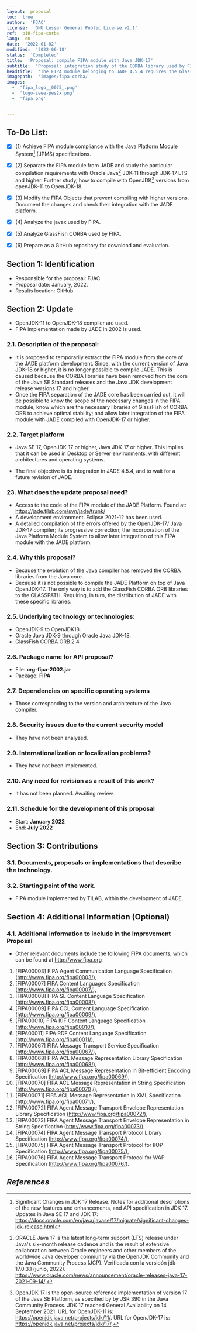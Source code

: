 ```yaml
---
layout:  proposal
toc:  true
author:  'FJAC'
license:  'GNU Lesser General Public License v2.1'
ref:  p10-fipa-corba
lang:  en
date:  '2022-01-02'
modified:  '2022-06-18'
status:  'Completed'
title:  'Proposal: compile FIPA module with Java JDK-17'
subtitle:  'Proposal: integration study of the CORBA library used by FIPA and its possibility of adapting to the OpenJDK-17 Java compiler'
headtitle:  'The FIPA module belonging to JADE 4.5.4 requires the GlassFish CORBA ORB libraries for its compilation. Before migrating from JADE 4.5.4 r6867 to Java OpenJDK-17, it is necessary to check the behavior of FIPA with higher versions of Java.'
imagepath:  'images/fipa-corba/'
images: 
  -  'fipa_logo__0075_.png'
  -  'logo-ieee-pes2x.png'
  -  'fipa.png'


---
```


##  To-Do List:
- [x]  \(1) Achieve FIPA module compliance with the Java Platform Module System[^migra17] (JPMS) specifications.
- [x]  \(2) Separate the FIPA module from JADE and study the particular compilation requirements with Oracle Java[^java] JDK-11 through JDK-17 LTS and higher. Further study, how to compile with OpenJDK[^openJDK] versions from openJDK-11 to OpenJDK-18.
- [x]  \(3) Modify the FIPA Objects that prevent compiling with higher versions. Document the changes and check their integration with the JADE platform.
- [x]  \(4) Analyze the javax used by FIPA.
- [x]  \(5) Analyze GlassFish CORBA used by FIPA.
- [x]  \(6) Prepare as a GitHub repository for download and evaluation.





  

##   Section 1: Identification
-  Responsible for the proposal: FJAC
-  Proposal date: January, 2022.
-  Results location: GitHub

##   Section 2: Update
-  OpenJDK-11 to OpenJDK-18 compiler are used.
-  FIPA implementation made by JADE in 2002 is used.

###  2.1. Description of the proposal:

-  It is proposed to temporarily extract the FIPA module from the core of the JADE platform development. Since, with the current version of Java JDK-18 or higher, it is no longer possible to compile JADE. This is caused because the CORBA libraries have been removed from the core of the Java SE Standard releases and the Java JDK development release versions 17 and higher.
-  Once the FIPA separation of the JADE core has been carried out, it will be possible to know the scope of the necessary changes in the FIPA module; know which are the necessary libraries of GlassFish of CORBA ORB to achieve optimal stability; and allow later integration of the FIPA module with JADE compiled with OpenJDK-17 or higher.

###  2.2. Target platform
-  Java SE 17, OpenJDK-17 or higher, Java JDK-17 or higher. This implies that it can be used in Desktop or Server environments, with different architectures and operating systems.
  
-  The final objective is its integration in JADE 4.5.4, and to wait for a future revision of JADE.




###  23. What does the update proposal need?
-  Access to the code of the FIPA module of the JADE Platform. Found at: <https://jade.tilab.com/svn/jade/trunk/>
-  A development environment. Eclipse 2021-12 has been used.
-  A detailed compilation of the errors offered by the OpenJDK-17/ Java JDK-17 compiler; its progressive correction; the incorporation of the Java Platform Module System to allow later integration of this FIPA module with the JADE platform.


###  2.4. Why this proposal?
-  Because the evolution of the Java compiler has removed the CORBA libraries from the Java core.
-  Because it is not possible to compile the JADE Platform on top of Java OpenJDK-17. The only way is to add the GlassFish CORBA ORB libraries to the CLASSPATH. Requiring, in turn, the distribution of JADE with these specific libraries.






###  2.5. Underlying technology or technologies:
-  OpenJDK-9 to OpenJDK18.
-  Oracle Java JDK-9 through Oracle Java JDK-18.
-  GlassFish CORBA ORB 2.4









###  2.6. Package name for API proposal?
-  File: **org-fipa-2002.jar**
-  Package: **FIPA**













###  2.7. Dependencies on specific operating systems
-  Those corresponding to the version and architecture of the Java compiler.












###  2.8. Security issues due to the current security model
-  They have not been analyzed.














###  2.9. Internationalization or localization problems?
-  They have not been implemented.















###  2.10. Any need for revision as a result of this work?
-  It has not been planned. Awaiting review.
















###  2.11. Schedule for the development of this proposal
-   Start: **January 2022**
-   End: **July 2022**
















##   Section 3: Contributions




###  3.1. Documents, proposals or implementations that describe the technology.















###  3.2. Starting point of the work.
-   FIPA module implemented by TILAB, within the development of JADE.



















##   Section 4: Additional Information (Optional)












###  4.1. Additional information to include in the Improvement Proposal
-  Other relevant documents include the following FIPA documents, which can be found at http://www.fipa.org
  
1. [FIPA00003] FIPA Agent Communication Language Specification (http://www.fipa.org/fipa00003/),
1. [FIPA00007] FIPA Content Languages Specification (http://www.fipa.org/fipa00007/),
1. [FIPA00008] FIPA SL Content Language Specification (http://www.fipa.org/fipa00008/),
1. [FIPA00009] FIPA CCL Content Language Specification (http://www.fipa.org/fipa00009/),
1. [FIPA00010] FIPA KIF Content Language Specification (http://www.fipa.org/fipa00010/),
1. [FIPA00011] FIPA RDF Content Language Specification (http://www.fipa.org/fipa00011/),
1. [FIPA00067] FIPA Message Transport Service Specification (http://www.fipa.org/fipa00067/),
1. [FIPA00068] FIPA ACL Message Representation Library Specification (http://www.fipa.org/fipa00068/),
1. [FIPA00069] FIPA ACL Message Representation in Bit-efficient Encoding Specification (http://www.fipa.org/fipa00069/),
1. [FIPA00070] FIPA ACL Message Representation in String Specification (http://www.fipa.org/fipa00070 /),
1. [FIPA00071] FIPA ACL Message Representation in XML Specification (http://www.fipa.org/fipa00071/),
1. [FIPA00072] FIPA Agent Message Transport Envelope Representation Library Specification (http://www.fipa.org/fipa00072/),
1. [FIPA00073] FIPA Agent Message Transport Envelope Representation in String Specification (http://www.fipa.org/fipa00073/),
1. [FIPA00074] FIPA Agent Message Transport Protocol Library Specification (http://www.fipa.org/fipa00074/),
1. [FIPA00075] FIPA Agent Message Transport Protocol for IIOP Specification (http://www.fipa.org/fipa00075/),
1. [FIPA00076] FIPA Agent Message Transport Protocol for WAP Specification (http://www.fipa.org/fipa00076/).




 

 









##  _References_

[^1]: CLIPS Rule Based Programming Language Files. Expert System Tool. Gary, Riley D. (Ed. 2022). URL: https://sourceforge.net/projects/clipsrules/.

[^java]: ORACLE Java 17 is the latest long-term support (LTS) release under Java's six-month release cadence and is the result of extensive collaboration between Oracle engineers and other members of the worldwide Java developer community via the OpenJDK Community and the Java Community Process (JCP). Verificada con la versioón jdk-17.0.3.1 (junio, 2022). https://www.oracle.com/news/announcement/oracle-releases-java-17-2021-09-14/.

[^jade]:    JADE Platform. jade - Revision 6867: /trunk. https://jade.tilab.com/svn/jade/trunk/  Login/passwod: jade/jade. Version 4.5.4 (abril, 2022).

[^migra17]: Significant Changes in JDK 17 Release. Notes for additional descriptions of the new features and enhancements, and API specification in JDK 17. Updates in Java SE 17 and JDK 17: https://docs.oracle.com/en/java/javase/17/migrate/significant-changes-jdk-release.html

[^openJDK]: OpenJDK 17 is the open-source reference implementation of version 17 of the Java SE Platform, as specified by by JSR 390 in the Java Community Process. JDK 17 reached General Availability on 14 September 2021. URL for OpenJDK-11 is: https://openjdk.java.net/projects/jdk/11/. URL for OpenJDK-17 is: https://openjdk.java.net/projects/jdk/17/.

[^cool]: COOL is the acronym for CLIPS Object Oriented Language.

